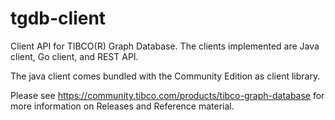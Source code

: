 # tgdb-client
Client API for TIBCO(R) Graph Database. The clients implemented are Java client, Go client, and REST API.

The java client comes bundled with the Community Edition as client library.

Please see https://community.tibco.com/products/tibco-graph-database for more information on Releases and Reference material.

